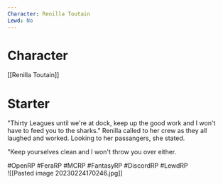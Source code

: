 ```yaml
---
Character: Renilla Toutain
Lewd: No
---
```

# Character
[[Renilla Toutain]]

# Starter
"Thirty Leagues until we're at dock, keep up the good work and I won't have to feed you to the sharks." Renilla called to her crew as they all laughed and worked. Looking to her passangers, she stated.

"Keep yourselves clean and I won't throw you over either.

#OpenRP #FeraRP #MCRP #FantasyRP #DiscordRP #LewdRP  
![[Pasted image 20230224170246.jpg]]